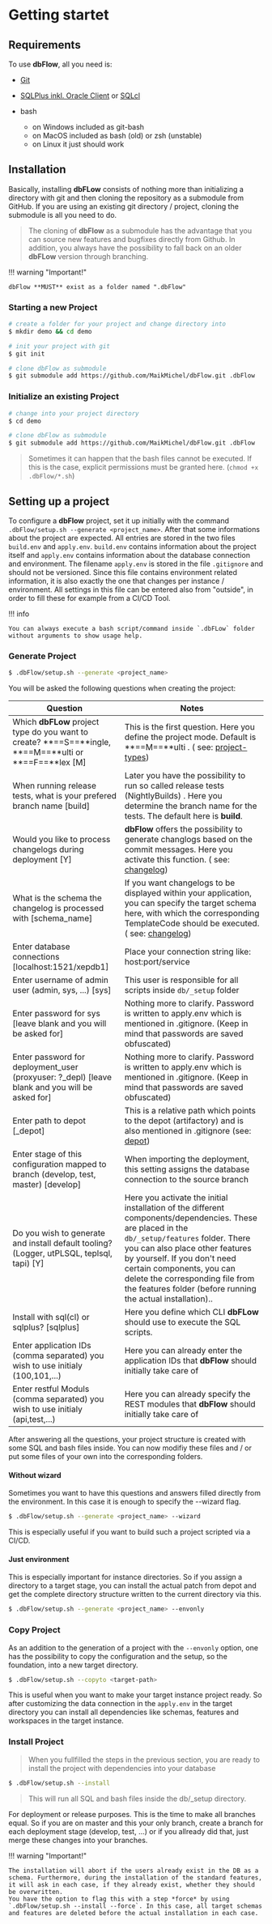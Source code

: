 # Getting startet

## Requirements

To use **dbFlow**, all you need is:

* [Git]
* [SQLPlus inkl. Oracle Client] or [SQLcl]
* bash
    - on Windows included as git-bash
    - on MacOS included as bash (old) or zsh (unstable)
    - on Linux it just should work

   [Git]: https://git-scm.com/downloads
   [SQLPlus inkl. Oracle Client]: https://www.oracle.com/database/technologies/instant-client/downloads.html
   [SQLcl]: https://www.oracle.com/de/tools/downloads/sqlcl-downloads.html


## Installation

Basically, installing **dbFLow** consists of nothing more than initializing a directory with git and then cloning the repository as a submodule from GitHub. If you are using an existing git directory / project, cloning the submodule is all you need to do.

> The cloning of **dbFlow** as a submodule has the advantage that you can source new features and bugfixes directly from Github. In addition, you always have the possibility to fall back on an older **dbFLow** version through branching.

!!! warning "Important!"

    dbFlow **MUST** exist as a folder named ".dbFlow"

### Starting a new Project

```bash
# create a folder for your project and change directory into
$ mkdir demo && cd demo

# init your project with git
$ git init

# clone dbFlow as submodule
$ git submodule add https://github.com/MaikMichel/dbFlow.git .dbFlow

```


### Initialize an existing Project

```bash
# change into your project directory
$ cd demo

# clone dbFlow as submodule
$ git submodule add https://github.com/MaikMichel/dbFlow.git .dbFlow

```

> Sometimes it can happen that the bash files cannot be executed. If this is the case, explicit permissions must be granted here. (`chmod +x .dbFlow/*.sh`)


## Setting up a project

To configure a **dbFlow** project, set it up initially with the command `.dbFlow/setup.sh --generate <project_name>`. After that some informations about the project are expected. All entries are stored in the two files `build.env` and `apply.env`. `build.env` contains information about the project itself and `apply.env` contains information about the database connection and environment. The filename `apply.env` is stored in the file `.gitignore` and should not be versioned. Since this file contains environment related information, it is also exactly the one that changes per instance / environment. All settings in this file can be entered also from "outside", in order to fill these for example from a CI/CD Tool.

!!! info

    You can always execute a bash script/command inside `.dbFLow` folder without arguments to show usage help.

### Generate Project

```bash
$ .dbFlow/setup.sh --generate <project_name>
```

You will be asked the following questions when creating the project:


| Question | Notes |
|----------|-------|
| Which **dbFLow** project type do you want to create? **==S==**ingle, **==M==**ulti or **==F==**lex [M] | This is the first question. Here you define the project mode. Default is **==M==**ulti . ( see: [project-types]) |
| When running release tests, what is your prefered branch name [build] | Later you have the possibility to run so called release tests (NightlyBuilds) . Here you determine the branch name for the tests. The default here is **build**. |
| Would you like to process changelogs during deployment [Y] | **dbFlow** offers the possibility to generate changlogs based on the commit messages. Here you activate this function. ( see: [changelog]) |
| What is the schema the changelog is processed with [schema_name] | If you want changelogs to be displayed within your application, you can specify the target schema here, with which the corresponding TemplateCode should be executed. ( see: [changelog]) |
| Enter database connections [localhost:1521/xepdb1] | Place your connection string like: host:port/service |
| Enter username of admin user (admin, sys, ...) [sys] | This user is responsible for all scripts inside `db/_setup` folder |
| Enter password for sys [leave blank and you will be asked for] | Nothing more to clarify. Password is written to apply.env which is mentioned in .gitignore. (Keep in mind that passwords are saved obfuscated) |
| Enter password for deployment_user (proxyuser: ?_depl) [leave blank and you will be asked for] | Nothing more to clarify. Password is written to apply.env which is mentioned in .gitignore. (Keep in mind that passwords are saved obfuscated) |
| Enter path to depot [_depot] | This is a relative path which points to the depot (artifactory) and is also mentioned in .gitignore (see: [depot])|
| Enter stage of this configuration mapped to branch (develop, test, master) [develop] | When importing the deployment, this setting assigns the database connection to the source branch |
| Do you wish to generate and install default tooling? (Logger, utPLSQL, teplsql, tapi) [Y] | Here you activate the initial installation of the different components/dependencies. These are placed in the `db/_setup/features` folder. There you can also place other features by yourself. If you don't need certain components, you can delete the corresponding file from the features folder (before running the actual installation)..
| Install with sql(cl) or sqlplus? [sqlplus] | Here you define which CLI **dbFLow** should use to execute the SQL scripts. |
| Enter application IDs (comma separated) you wish to use initialy (100,101,...) | Here you can already enter the application IDs that **dbFlow** should initially take care of |
| Enter restful Moduls (comma separated) you wish to use initialy (api,test,...) | Here you can already specify the REST modules that **dbFlow** should initially take care of |


  [changelog]: ../changelog/#configuration
  [project-types]: ../concept/#project-types
  [depot]: ../concept/#depot

After answering all the questions, your project structure is created with some SQL and bash files inside. You can now modifiy these files and / or put some files of your own into the corresponding folders.

#### Without wizard

Sometimes you want to have this questions and answers filled directly from the environment. In this case it is enough to specify the --wizard flag.

```bash
$ .dbFlow/setup.sh --generate <project_name> --wizard
```

This is especially useful if you want to build such a project scripted via a CI/CD.

#### Just environment

This is especially important for instance directories. So if you assign a directory to a target stage, you can install the actual patch from depot and get the complete directory structure written to the current directory via this.

```bash
$ .dbFlow/setup.sh --generate <project_name> --envonly
```

### Copy Project

As an addition to the generation of a project with the `--envonly` option, one has the possibility to copy the configuration and the setup, so the foundation, into a new target directory.

```bash
$ .dbFlow/setup.sh --copyto <target-path>
```

This is useful when you want to make your target instance project ready. So after customizing the data connection in the `apply.env` in the target directory you can install all dependencies like schemas, features and workspaces in the target instance.

### Install Project

> When you fullfilled the steps in the previous section, you are ready to install the project with dependencies into your database

```bash
$ .dbFlow/setup.sh --install
```
> This will run all SQL and bash files inside the db/_setup directory.

For deployment or release purposes. This is the time to make all branches equal. So if you are on master and this your only branch, create a branch for each
deployment stage (develop, test, ...) or if you allready did that, just merge these changes into your branches.

!!! warning "Important!"

    The installation will abort if the users already exist in the DB as a schema. Furthermore, during the installation of the standard features, it will ask in each case, if they already exist, whether they should be overwritten.
    You have the option to flag this with a step *force* by using `.dbFlow/setup.sh --install --force`. In this case, all target schemas and features are deleted before the actual installation in each case.




[How to make a release]: ../release